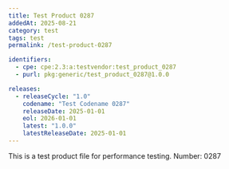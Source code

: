 ```yaml
---
title: Test Product 0287
addedAt: 2025-08-21
category: test
tags: test
permalink: /test-product-0287

identifiers:
  - cpe: cpe:2.3:a:testvendor:test_product_0287
  - purl: pkg:generic/test_product_0287@1.0.0

releases:
  - releaseCycle: "1.0"
    codename: "Test Codename 0287"
    releaseDate: 2025-01-01
    eol: 2026-01-01
    latest: "1.0.0"
    latestReleaseDate: 2025-01-01
---
```


This is a test product file for performance testing. Number: 0287

